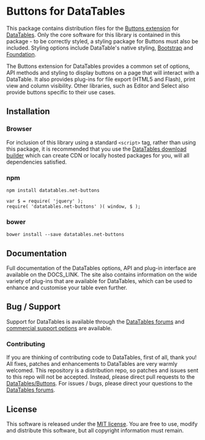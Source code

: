 # Buttons for DataTables

This package contains distribution files for the [Buttons extension](https://datatables.net/extensions/buttons)
for [DataTables](https://datatables.net/). Only the core software for this library is contained in this package - to be
correctly styled, a styling package for Buttons must also be included. Styling options include DataTable's native
styling, [Bootstrap](http://getboostrap.com) and [Foundation](http://foundation.zurb.com/).

The Buttons extension for DataTables provides a common set of options, API methods and styling to display buttons on a
page that will interact with a DataTable. It also provides plug-ins for file export (HTML5 and Flash), print view and
column visibility. Other libraries, such as Editor and Select also provide buttons specific to their use cases.

## Installation

### Browser

For inclusion of this library using a standard `<script>` tag, rather than using this package, it is recommended that
you use the [DataTables download builder](//datatables.net/download) which can create CDN or locally hosted packages for
you, will all dependencies satisfied.

### npm

```
npm install datatables.net-buttons
```

```
var $ = require( 'jquery' );
require( 'datatables.net-buttons' )( window, $ );
```

### bower

```
bower install --save datatables.net-buttons
```

## Documentation

Full documentation of the DataTables options, API and plug-in interface are available on the DOCS_LINK. The site also
contains information on the wide variety of plug-ins that are available for DataTables, which can be used to enhance and
customise your table even further.

## Bug / Support

Support for DataTables is available through the [DataTables forums](//datatables.net/forums)
and [commercial support options](//datatables.net/support) are available.

### Contributing

If you are thinking of contributing code to DataTables, first of all, thank you! All fixes, patches and enhancements to
DataTables are very warmly welcomed. This repository is a distribution repo, so patches and issues sent to this repo
will not be accepted. Instead, please direct pull requests to
the [DataTables/Buttons](http://github.com/DataTables/Buttons). For issues / bugs, please direct your questions to
the [DataTables forums](//datatables.net/forums).

## License

This software is released under the [MIT license](//datatables.net/license). You are free to use, modify and distribute
this software, but all copyright information must remain.
